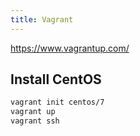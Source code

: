 ```yaml
---
title: Vagrant
---
```


<https://www.vagrantup.com/>

## Install CentOS

```bash
vagrant init centos/7
vagrant up
vagrant ssh
```

